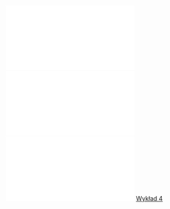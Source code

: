 ![ALGA_zestaw_07](Notatki/Semestr%201/Algebra%20liniowa%20z%20geometri%C4%85%20analityczn%C4%85/%C4%86wiczenia/%C4%86wiczenia%207/ALGA_zestaw_07.pdf)
![Drawing 2022-11-25 17.46.56.excalidraw](Notatki/Semestr%201/Algebra%20liniowa%20z%20geometri%C4%85%20analityczn%C4%85/%C4%86wiczenia/%C4%86wiczenia%207/Drawing%202022-11-25%2017.46.56.excalidraw.md)![Drawing 2022-12-01 12.13.08.excalidraw](Notatki/Semestr%201/Algebra%20liniowa%20z%20geometri%C4%85%20analityczn%C4%85/%C4%86wiczenia/%C4%86wiczenia%207/Drawing%202022-12-01%2012.13.08.excalidraw.md)
[Wykład 4](Notatki/Semestr%201/Algebra%20liniowa%20z%20geometri%C4%85%20analityczn%C4%85/Wyk%C5%82ady/Wyk%C5%82ad%204/Wyk%C5%82ad%204.md)